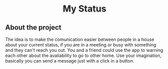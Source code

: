 <h1 align="center">My Status</h1>

<h2>About the project</h2>
<p>The idea is to make the comunication easier between people in a house about your current status, if you are in a meeting or busy with something and they can't reach you out. You and a friend could use the app to warning each other about the avaliability to go to other home. Use your imagination, basically you can send a message just with a click in a button.</p>
